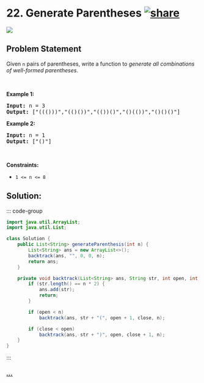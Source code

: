 # 22. Generate Parentheses [![share]](https://leetcode.com/problems/generate-parentheses/)

![][medium]

## Problem Statement

<p>Given <code>n</code> pairs of parentheses, write a function to <em>generate all combinations of well-formed parentheses</em>.</p>

<p>&nbsp;</p>
<p><strong class="example">Example 1:</strong></p>
<pre><strong>Input:</strong> n = 3
<strong>Output:</strong> ["((()))","(()())","(())()","()(())","()()()"]
</pre><p><strong class="example">Example 2:</strong></p>
<pre><strong>Input:</strong> n = 1
<strong>Output:</strong> ["()"]
</pre>
<p>&nbsp;</p>
<p><strong>Constraints:</strong></p>

<ul>
	<li><code>1 &lt;= n &lt;= 8</code></li>
</ul>

## Solution:

::: code-group

```java
import java.util.ArrayList;
import java.util.List;

class Solution {
    public List<String> generateParenthesis(int n) {
        List<String> ans = new ArrayList<>();
        backtrack(ans, "", 0, 0, n);
        return ans;
    }

    private void backtrack(List<String> ans, String str, int open, int close, int n) {
        if (str.length() == n * 2) {
            ans.add(str);
            return;
        }

        if (open < n)
            backtrack(ans, str + "(", open + 1, close, n);

        if (close < open)
            backtrack(ans, str + ")", open, close + 1, n);
    }
}
```

:::

### [_..._](#)

```

```

<!----------------------------------{ link }--------------------------------->

[share]: https://graph.org/file/3ea5234dda646b71c574a.png
[easy]: https://img.shields.io/badge/Difficulty-Easy-bright.svg
[medium]: https://img.shields.io/badge/Difficulty-Medium-yellow.svg
[hard]: https://img.shields.io/badge/Difficulty-Hard-red.svg
